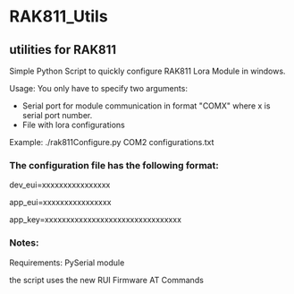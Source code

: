 # RAK811_Utils
## utilities for RAK811
Simple Python Script to quickly configure RAK811 Lora Module in windows.

Usage: You only have to specify two arguments:
  - Serial port for module communication in format "COMX" where x is serial port number.
  - File with lora configurations
  
Example: ./rak811Configure.py COM2 configurations.txt
### The configuration file has the following format:
dev_eui=xxxxxxxxxxxxxxxx

app_eui=xxxxxxxxxxxxxxxx

app_key=xxxxxxxxxxxxxxxxxxxxxxxxxxxxxxxx

### Notes:
Requirements: PySerial module

the script uses the new RUI Firmware AT Commands
